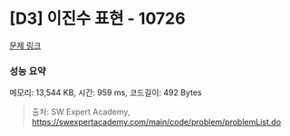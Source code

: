 # [D3] 이진수 표현 - 10726 

[문제 링크](https://swexpertacademy.com/main/code/problem/problemDetail.do?contestProbId=AXRSXf_a9qsDFAXS) 

### 성능 요약

메모리: 13,544 KB, 시간: 959 ms, 코드길이: 492 Bytes



> 출처: SW Expert Academy, https://swexpertacademy.com/main/code/problem/problemList.do